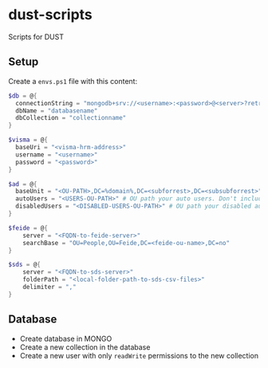 ﻿# dust-scripts

Scripts for DUST

## Setup

Create a `envs.ps1` file with this content:
```PowerShell
$db = @{
  connectionString = "mongodb+srv://<username>:<password>@<server>?retryWrites=true&w=majority"
  dbName = "databasename"
  dbCollection = "collectionname"
}

$visma = @{
  baseUri = "<visma-hrm-address>"
  username = "<username>"
  password = "<password>"
}

$ad = @{
  baseUnit = "<OU-PATH>,DC=%domain%,DC=<subforrest>,DC=<subsubforrest>" # '%domain%' MUST be left as is! Change '<OU-PATH>', '<subforrest>' and '<subsubforrest>'. Remove those not in use.
  autoUsers = "<USERS-OU-PATH>" # OU path your auto users. Don't include baseUnit OU path
  disabledUsers = "<DISABLED-USERS-OU-PATH>" # OU path your disabled auto users. Don't include baseUnit OU path
}

$feide = @{
    server = "<FQDN-to-feide-server>"
    searchBase = "OU=People,OU=Feide,DC=<feide-ou-name>,DC=no"
}

$sds = @{
    server = "<FQDN-to-sds-server>"
    folderPath = "<local-folder-path-to-sds-csv-files>"
    delimiter = ","
}
```

## Database

- Create database in MONGO
- Create a new collection in the database
- Create a new user with only `readWrite` permissions to the new collection
